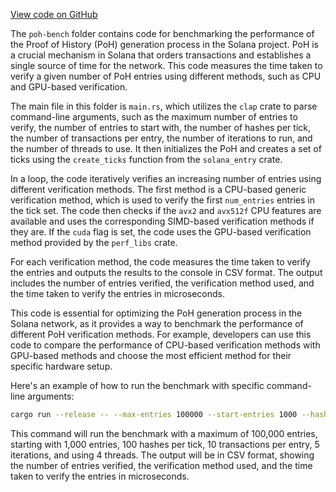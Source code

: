 [View code on GitHub](https://github.com/solana-labs/solana/tree/master/na/poh-bench)

The `poh-bench` folder contains code for benchmarking the performance of the Proof of History (PoH) generation process in the Solana project. PoH is a crucial mechanism in Solana that orders transactions and establishes a single source of time for the network. This code measures the time taken to verify a given number of PoH entries using different methods, such as CPU and GPU-based verification.

The main file in this folder is `main.rs`, which utilizes the `clap` crate to parse command-line arguments, such as the maximum number of entries to verify, the number of entries to start with, the number of hashes per tick, the number of transactions per entry, the number of iterations to run, and the number of threads to use. It then initializes the PoH and creates a set of ticks using the `create_ticks` function from the `solana_entry` crate.

In a loop, the code iteratively verifies an increasing number of entries using different verification methods. The first method is a CPU-based generic verification method, which is used to verify the first `num_entries` entries in the tick set. The code then checks if the `avx2` and `avx512f` CPU features are available and uses the corresponding SIMD-based verification methods if they are. If the `cuda` flag is set, the code uses the GPU-based verification method provided by the `perf_libs` crate.

For each verification method, the code measures the time taken to verify the entries and outputs the results to the console in CSV format. The output includes the number of entries verified, the verification method used, and the time taken to verify the entries in microseconds.

This code is essential for optimizing the PoH generation process in the Solana network, as it provides a way to benchmark the performance of different PoH verification methods. For example, developers can use this code to compare the performance of CPU-based verification methods with GPU-based methods and choose the most efficient method for their specific hardware setup.

Here's an example of how to run the benchmark with specific command-line arguments:

```sh
cargo run --release -- --max-entries 100000 --start-entries 1000 --hashes-per-tick 100 --txs-per-entry 10 --iterations 5 --threads 4
```

This command will run the benchmark with a maximum of 100,000 entries, starting with 1,000 entries, 100 hashes per tick, 10 transactions per entry, 5 iterations, and using 4 threads. The output will be in CSV format, showing the number of entries verified, the verification method used, and the time taken to verify the entries in microseconds.
